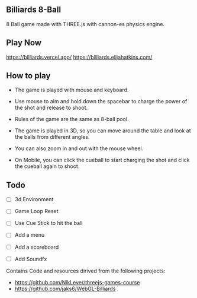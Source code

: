 ## Billiards 8-Ball 
8 Ball game made with THREE.js with cannon-es physics engine. 

## Play Now
https://billiards.vercel.app/
https://billiards.elijahatkins.com/

## How to play
- The game is played with mouse and keyboard.
- Use mouse to aim and hold down the spacebar to charge the power of the shot and release to shoot.
- Rules of the game are the same as 8-ball pool.
- The game is played in 3D, so you can move around the table and look at the balls from different angles.
- You can also zoom in and out with the mouse wheel.

- On Mobile, you can click the cueball to start charging the shot and click the cueball again to shoot.


## Todo
- [ ] 3d Environment
- [ ] Game Loop Reset
- [ ] Use Cue Stick to hit the ball
- [ ] Add a menu
- [ ] Add a scoreboard
- [ ] Add Soundfx




Contains Code and resources dirived from the following projects:
- https://github.com/NikLever/threejs-games-course 
- https://github.com/jaks6/WebGL-Billiards
